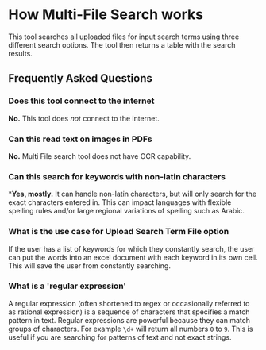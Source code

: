# How Multi-File Search works

This tool searches all uploaded files for input search terms using three different
search options. The tool then returns a table with the search results.

## Frequently Asked Questions

### Does this tool connect to the internet

**No.** This tool does _not_ connect to the internet.

### Can this read text on images in PDFs

**No.** Multi File search tool does not have OCR capability.

### Can this search for keywords with non-latin characters

***Yes, mostly.** It can handle non-latin characters,
but will only search for the exact characters entered in.
This can impact languages with flexible spelling rules and/or
large regional variations of spelling such as Arabic.

### What is the use case for Upload Search Term File option

If the user has a list of keywords for which they constantly search,
the user can put the words into an excel document with each keyword in its own cell.
This will save the user from constantly searching.

### What is a 'regular expression'

A regular expression (often shortened to regex or occasionally referred to as rational
expression) is a sequence of characters that specifies a match pattern in text.
Regular expressions are powerful because they can match groups of characters.
For example  `\d+` will return all numbers `0` to `9`.
This is useful if you are searching for patterns of text and not exact strings.
